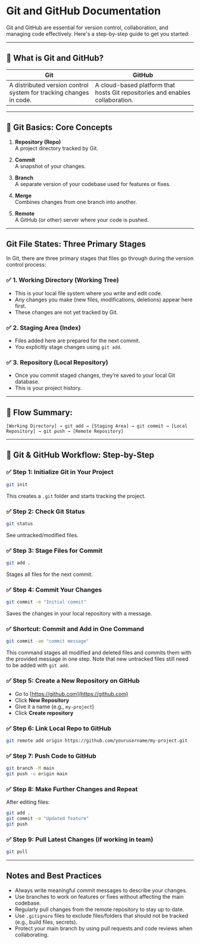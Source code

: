 # Git and GitHub Documentation

Git and GitHub are essential for version control, collaboration, and managing code effectively. Here's a step-by-step guide to get you started:

---

## 🔧 What is Git and GitHub?

| Git | GitHub |
|------|---------|
| A distributed version control system for tracking changes in code. | A cloud-based platform that hosts Git repositories and enables collaboration. |

---

## 📘 Git Basics: Core Concepts

1. **Repository (Repo)**  
   A project directory tracked by Git.

2. **Commit**  
   A snapshot of your changes.

3. **Branch**  
   A separate version of your codebase used for features or fixes.

4. **Merge**  
   Combines changes from one branch into another.

5. **Remote**  
   A GitHub (or other) server where your code is pushed.

---

## Git File States: Three Primary Stages

In Git, there are three primary stages that files go through during the version control process:

### ✅ 1. Working Directory (Working Tree)
- This is your local file system where you write and edit code.
- Any changes you make (new files, modifications, deletions) appear here first.
- These changes are not yet tracked by Git.

### ✅ 2. Staging Area (Index)
- Files added here are prepared for the next commit.
- You explicitly stage changes using `git add`.

### ✅ 3. Repository (Local Repository)
- Once you commit staged changes, they’re saved to your local Git database.
- This is your project history.

---

## 🔁 Flow Summary:

```
[Working Directory] → git add → [Staging Area] → git commit → [Local Repository] → git push → [Remote Repository]
```

---

## 🔧 Git & GitHub Workflow: Step-by-Step

### ✅ Step 1: Initialize Git in Your Project
```bash
git init
```
This creates a `.git` folder and starts tracking the project.

### ✅ Step 2: Check Git Status
```bash
git status
```
See untracked/modified files.

### ✅ Step 3: Stage Files for Commit
```bash
git add .
```
Stages all files for the next commit.

### ✅ Step 4: Commit Your Changes
```bash
git commit -m "Initial commit"
```
Saves the changes in your local repository with a message.

### ✅ Shortcut: Commit and Add in One Command
```bash
git commit -am "commit message"
```
This command stages all modified and deleted files and commits them with the provided message in one step. Note that new untracked files still need to be added with `git add`.

### ✅ Step 5: Create a New Repository on GitHub
- Go to [https://github.com](https://github.com)
- Click **New Repository**
- Give it a name (e.g., `my-project`)
- Click **Create repository**

### ✅ Step 6: Link Local Repo to GitHub
```bash
git remote add origin https://github.com/yourusername/my-project.git
```

### ✅ Step 7: Push Code to GitHub
```bash
git branch -M main
git push -u origin main
```

### ✅ Step 8: Make Further Changes and Repeat
After editing files:
```bash
git add .
git commit -m "Updated feature"
git push
```

### ✅ Step 9: Pull Latest Changes (if working in team)
```bash
git pull
```

---

## Notes and Best Practices

- Always write meaningful commit messages to describe your changes.
- Use branches to work on features or fixes without affecting the main codebase.
- Regularly pull changes from the remote repository to stay up to date.
- Use `.gitignore` files to exclude files/folders that should not be tracked (e.g., build files, secrets).
- Protect your main branch by using pull requests and code reviews when collaborating.
